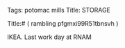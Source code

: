 Tags: potomac mills
Title: STORAGE
  
Title:# ( rambling pfgmxi99R51tbnsvh )  
  
IKEA. Last work day at RNAM